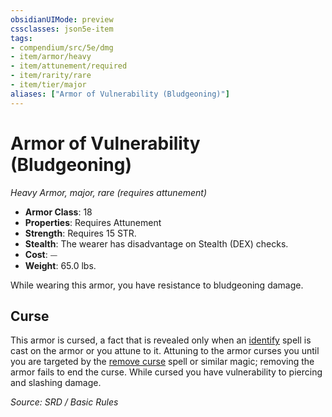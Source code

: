 ```yaml
---
obsidianUIMode: preview
cssclasses: json5e-item
tags:
- compendium/src/5e/dmg
- item/armor/heavy
- item/attunement/required
- item/rarity/rare
- item/tier/major
aliases: ["Armor of Vulnerability (Bludgeoning)"]
---
```

# Armor of Vulnerability (Bludgeoning)
*Heavy Armor, major, rare (requires attunement)*  

- **Armor Class**: 18
- **Properties**: Requires Attunement
- **Strength**: Requires 15 STR.
- **Stealth**: The wearer has disadvantage on Stealth (DEX) checks.
- **Cost**: ⏤
- **Weight**: 65.0 lbs.

While wearing this armor, you have resistance to bludgeoning damage.

## Curse

This armor is cursed, a fact that is revealed only when an [identify](identify.md) spell is cast on the armor or you attune to it. Attuning to the armor curses you until you are targeted by the [remove curse](remove-curse.md) spell or similar magic; removing the armor fails to end the curse. While cursed you have vulnerability to piercing and slashing damage.

*Source: SRD / Basic Rules*